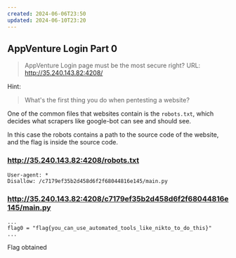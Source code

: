 ```yaml
---
created: 2024-06-06T23:50
updated: 2024-06-10T23:20
---
```


## AppVenture Login Part 0

> AppVenture Login page must be the most secure right? URL: http://35.240.143.82:4208/

Hint:

> What's the first thing you do when pentesting a website?

One of the common files that websites contain is the `robots.txt`, which decides what scrapers like google-bot can see and should see.

In this case the robots contains a path to the source code of the website, and the flag is inside the source code.

### http://35.240.143.82:4208/robots.txt

```
User-agent: *
Disallow: /c7179ef35b2d458d6f2f68044816e145/main.py
```

### http://35.240.143.82:4208/c7179ef35b2d458d6f2f68044816e145/main.py

```
...
flag0 = "flag{you_can_use_automated_tools_like_nikto_to_do_this}"
...
```

Flag obtained
